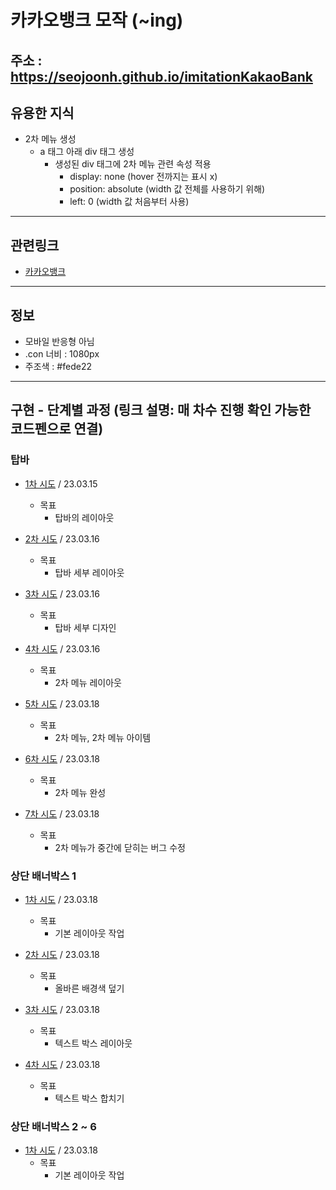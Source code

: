 # 카카오뱅크 모작 (~ing)
주소 : https://seojoonh.github.io/imitationKakaoBank
---

## 유용한 지식
- 2차 메뉴 생성
    - a 태그 아래 div 태그 생성
        - 생성된 div 태그에 2차 메뉴 관련 속성 적용
            - display: none (hover 전까지는 표시 x)
            - position: absolute (width 값 전체를 사용하기 위해)
            - left: 0 (width 값 처음부터 사용)

---

## 관련링크
- [카카오뱅크](https://www.kakaobank.com/)

---

## 정보
- 모바일 반응형 아님
- .con 너비 : 1080px
- 주조색 : #fede22

---

## 구현 - 단계별 과정 (링크 설명: 매 차수 진행 확인 가능한 코드펜으로 연결)
### 탑바
- [1차 시도](https://codepen.io/seojoon/pen/dyqmxar?editors=1100) / 23.03.15
    - 목표
        - 탑바의 레이아웃

- [2차 시도](https://codepen.io/seojoon/pen/GRXdYBq) / 23.03.16
    - 목표
        - 탑바 세부 레이아웃

- [3차 시도](https://codepen.io/seojoon/pen/qBMYQXN) / 23.03.16
    - 목표
        - 탑바 세부 디자인

- [4차 시도](https://codepen.io/seojoon/pen/NWLMJXL) / 23.03.16
    - 목표
        - 2차 메뉴 레이아웃

- [5차 시도](https://codepen.io/seojoon/pen/MWqBjKN) / 23.03.18
    - 목표
        - 2차 메뉴, 2차 메뉴 아이템

- [6차 시도](https://codepen.io/seojoon/pen/dyqjpKd) / 23.03.18
    - 목표
        - 2차 메뉴 완성

- [7차 시도](https://codepen.io/seojoon/pen/mdGjOpN) / 23.03.18
    - 목표
        - 2차 메뉴가 중간에 닫히는 버그 수정


### 상단 배너박스 1
- [1차 시도](https://codepen.io/seojoon/pen/zYJLNGy) / 23.03.18
    - 목표
        - 기본 레이아웃 작업

- [2차 시도](https://codepen.io/seojoon/pen/zYJLNGy) / 23.03.18
    - 목표
        - 올바른 배경색 덮기

- [3차 시도](https://codepen.io/seojoon/pen/yLxxaQL) / 23.03.18
    - 목표
        - 텍스트 박스 레이아웃

- [4차 시도](https://codepen.io/seojoon/pen/VwGGNKK) / 23.03.18
    - 목표
        - 텍스트 박스 합치기


### 상단 배너박스 2 ~ 6 
- [1차 시도](https://codepen.io/seojoon/pen/zYJLNGy) / 23.03.18
    - 목표
        - 기본 레이아웃 작업
